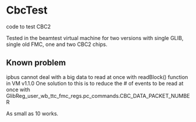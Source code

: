 CbcTest
=======

code to test CBC2

Tested in the beamtest virtual machine for two versions with single GLIB, single old FMC, one and two CBC2 chips.


Known problem
-------
ipbus cannot deal with a big data to read at once with readBlock() function in VM v1.1.0
One solution to this is to reduce the # of events to be read at once with
GlibReg_user_wb_ttc_fmc_regs.pc_commands.CBC_DATA_PACKET_NUMBER 

As small as 10 works.

